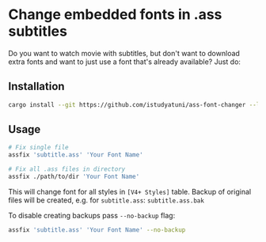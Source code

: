 # Change embedded fonts in .ass subtitles

Do you want to watch movie with subtitles, but don't want to download extra fonts and want to just use a font that's already available? Just do:

## Installation

```sh
cargo install --git https://github.com/istudyatuni/ass-font-changer --locked
```

## Usage

```sh
# Fix single file
assfix 'subtitle.ass' 'Your Font Name'

# Fix all .ass files in directory
assfix ./path/to/dir 'Your Font Name'
```

This will change font for all styles in `[V4+ Styles]` table. Backup of original files will be created, e.g. for `subtitle.ass`: `subtitle.ass.bak`

To disable creating backups pass `--no-backup` flag:

```sh
assfix 'subtitle.ass' 'Your Font Name' --no-backup
```
